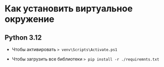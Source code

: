 # Как установить виртуальное окружение
## Python 3.12

- Чтобы активировать
    ```> venv\Scripts\Activate.ps1```

- Чтобы загрузить все библиотеки
    ```> pip install -r ./requiremnts.txt```